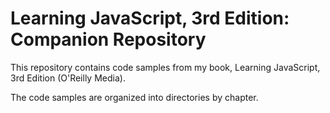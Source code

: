 # Learning JavaScript, 3rd Edition: Companion Repository

This repository contains code samples from my book, Learning JavaScript, 3rd Edition (O'Reilly Media).

The code samples are organized into directories by chapter.

